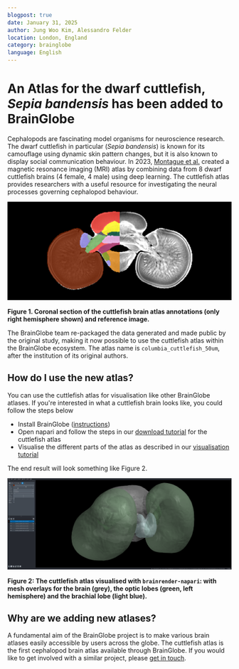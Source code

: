 ```yaml
---
blogpost: true
date: January 31, 2025
author: Jung Woo Kim, Alessandro Felder
location: London, England
category: brainglobe
language: English
---
```


# An Atlas for the dwarf cuttlefish, _Sepia bandensis_ has been added to BrainGlobe

Cephalopods are fascinating model organisms for neuroscience research. The dwarf cuttlefish in particular (_Sepia bandensis_) is known for its camouflage using dynamic skin pattern changes, but it is also known to display social communication behaviour. In 2023, [Montague et al.](https://www.sciencedirect.com/science/article/pii/S0960982223007571) created a magnetic resonance imaging (MRI) atlas by combining data from 8 dwarf cuttlefish brains (4 female, 4 male) using deep learning. The cuttlefish atlas provides researchers with a useful resource for investigating the neural processes governing cephalopod behaviour. 

![cuttlefish brain atlas annotations](./images/cuttlefish_annotations.png)

**Figure 1. Coronal section of the cuttlefish brain atlas annotations (only right hemisphere shown) and reference image.**

The BrainGlobe team re-packaged the data generated and made public by the original study, making it now possible to use the cuttlefish atlas within the BrainGlobe ecosystem. The atlas name is `columbia_cuttlefish_50um`, after the institution of its original authors.

## How do I use the new atlas?

You can use the cuttlefish atlas for visualisation like other BrainGlobe atlases. If you're interested in what a cuttlefish brain looks like, you could follow the steps below

* Install BrainGlobe ([instructions](/documentation/index))
* Open napari and follow the steps in our [download tutorial](/tutorials/manage-atlases-in-GUI.md) for the cuttlefish atlas
* Visualise the different parts of the atlas as described in our [visualisation tutorial](/tutorials/visualise-atlas-napari)

The end result will look something like Figure 2.

![cuttlefish atlas visualised in napari](./images/cuttlefish_napari.png)

**Figure 2: The cuttlefish atlas visualised with `brainrender-napari`: with mesh overlays for the brain (grey), the optic lobes (green, left hemisphere) and the brachial lobe (light blue).**

## Why are we adding new atlases?

A fundamental aim of the BrainGlobe project is to make various brain atlases easily accessible by users across the globe. The cuttlefish atlas is the first cephalopod brain atlas available through BrainGlobe. If you would like to get involved with a similar project, please [get in touch](/contact).
